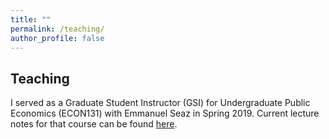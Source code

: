 ```yaml
---
title: ""
permalink: /teaching/
author_profile: false
---
```


## Teaching

I served as a Graduate Student Instructor (GSI) for Undergraduate Public Economics (ECON131) with Emmanuel Seaz in Spring 2019. Current lecture notes for that course can be found [here](https://eml.berkeley.edu//~saez/course131/course131.html).

